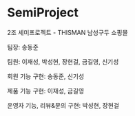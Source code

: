 # SemiProject
2조 세미프로젝트 - THISMAN 남성구두 쇼핑몰

팀장: 송동준

팀원: 이재성, 박성현, 장현걸, 금길영, 신기성


회원 기능 구현: 송동준, 신기성

제품 기능 구현: 이재성, 금길영

운영자 기능, 리뷰&문의 구현: 박성현, 장현걸
